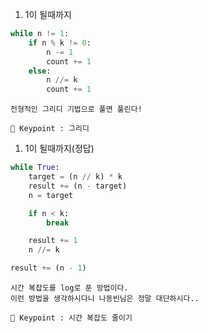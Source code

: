 1. 1이 될때까지
``` python
while n != 1:
    if n % k != 0:
        n -= 1
        count += 1
    else:
        n //= k
        count += 1
```

    전형적인 그리디 기법으로 풀면 풀린다!
            
    🔑 Keypoint : 그리디
    
1. 1이 될때까지(정답)
``` python
while True:
    target = (n // k) * k
    result += (n - target)
    n = target

    if n < k:
        break

    result += 1 
    n //= k

result += (n - 1)
```

    시간 복잡도를 log로 푼 방법이다.
    이런 방법을 생각하시다니 나동빈님은 정말 대단하시다..
            
    🔑 Keypoint : 시간 복잡도 줄이기
    